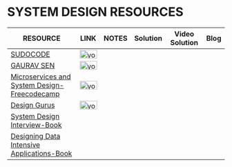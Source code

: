 # SYSTEM DESIGN RESOURCES 

|     RESOURCE   |    LINK | NOTES   | Solution | Video Solution |    Blog     |
| --------------- | ---------- | ------ | -------- | -------------- | ----------- |
| [SUDOCODE]() | <a href="https://www.youtube.com/playlist?list=PLTCrU9sGyburBw9wNOHebv9SjlE4Elv5a" title="Image from freepnglogos.com"><img src="https://www.freepnglogos.com/uploads/youtube-play-red-logo-png-transparent-background-6.png" height="20" width="40" alt="youtube play red logo png transparent background" /></a> | 
| [GAURAV SEN]() | <a href="https://www.youtube.com/playlist?list=PLMCXHnjXnTnvo6alSjVkgxV-VH6EPyvoX" title="Image from freepnglogos.com"><img src="https://www.freepnglogos.com/uploads/youtube-play-red-logo-png-transparent-background-6.png" height="20" width="40" alt="youtube play red logo png transparent background" /></a> |
| [Microservices and System Design-Freecodecamp]() | <a href="https://www.youtube.com/watch?v=hmkF77F9TLw" title="Image from freepnglogos.com"><img src="https://www.freepnglogos.com/uploads/youtube-play-red-logo-png-transparent-background-6.png" height="20" width="40" alt="youtube play red logo png transparent background" /></a> |
| [Design Gurus]() |<a href="https://www.youtube.com/watch?v=hmkF77F9TLw" title="Image from freepnglogos.com"><img src="https://www.freepnglogos.com/uploads/youtube-play-red-logo-png-transparent-background-6.png" height="20" width="40" alt="youtube play red logo png transparent background" /></a> |
| [System Design Interview-Book]() |
| [Designing Data Intensive Applications-Book]() |
